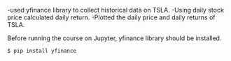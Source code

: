 -used yfinance library to collect historical data on TSLA. 
-Using daily stock price calculated daily return.
-Plotted the daily price and daily returns of TSLA.

Before running the course on Jupyter, yfinance library should be installed.

```
$ pip install yfinance
```
